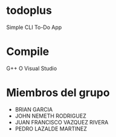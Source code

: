 # todoplus
Simple CLI To-Do App
# Compile
G++ O Visual Studio

# Miembros del grupo
* BRIAN GARCIA
* JOHN NEMETH RODRIGUEZ
* JUAN FRANCISCO VAZQUEZ RIVERA
* PEDRO LAZALDE MARTINEZ